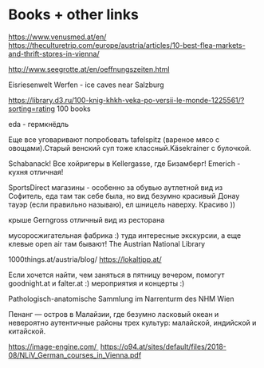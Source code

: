 # Books + other links

https://www.venusmed.at/en/ 
https://theculturetrip.com/europe/austria/articles/10-best-flea-markets-and-thrift-stores-in-vienna/

http://www.seegrotte.at/en/oeffnungszeiten.html

Eisriesenwelt Werfen - ice caves near Salzburg

https://library.d3.ru/100-knig-khkh-veka-po-versii-le-monde-1225561/?sorting=rating 100 books
  
eda - гермкнёдль

Еще все уговаривают попробовать tafelspitz (вареное мясо с овощами).Старый венский суп тоже классный.Käsekrainer c булочкой.

Schabanack! Все хойригеры в Kellergasse, где Бизамберг! Emerich - кухня отличная!

SportsDirect магазины - особенно за обувью аутлетной 
вид из Софитель, еда там так себе была, но вид безумно красивый
Донау тауэр (если правильно называю), ел шницель наверху. Красиво )) 

крыше Gerngross отличный вид из ресторана 

мусоросжигательная фабрика :) туда интересные экскурсии, а еще клевые open air там бывают!
The Austrian National Library

1000things.at/austria/blog/
https://lokaltipp.at/

Если хочется найти, чем заняться в пятницу вечером, помогут goodnight.at и falter.at :) мероприятия и концерты :) 

Pathologisch-anatomische Sammlung im Narrenturm des NHM Wien

Пенанг — остров в Малайзии, где безумно ласковый океан и невероятно аутентичные районы трех культур: малайской, индийской и китайской. 

https://image-engine.com/ 
https://o94.at/sites/default/files/2018-08/NLiV_German_courses_in_Vienna.pdf 




